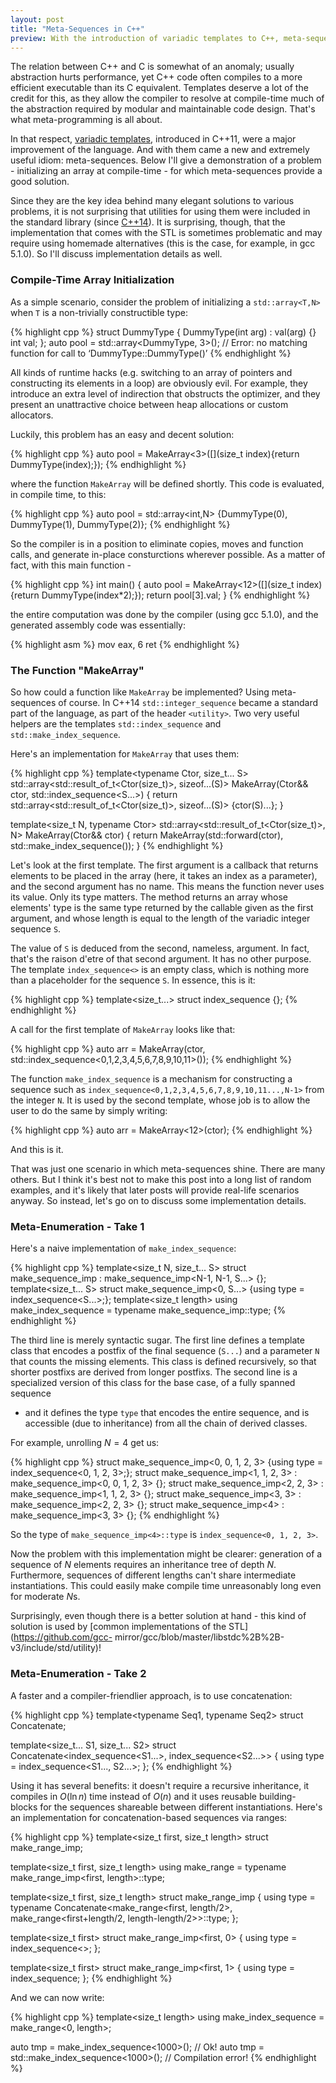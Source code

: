 ```yaml
---
layout: post
title: "Meta-Sequences in C++"
preview: With the introduction of variadic templates to C++, meta-sequences became a central idiom in meta-programming. The standard implementation is not always the best choice.
--- 
```


The relation between C++ and C is somewhat of an anomaly; usually abstraction
hurts performance, yet C++ code often compiles to a more efficient executable
than its C equivalent. Templates deserve a lot of the credit for this, as they
allow the compiler to resolve at compile-time much of the abstraction required
by modular and maintainable code design. That's what meta-programming is all
about.

In that respect, [variadic
templates](http://en.cppreference.com/w/cpp/language/parameter_pack), introduced
in C++11, were a major improvement of the language. And with them came a new and
extremely useful idiom: meta-sequences. Below I'll give a demonstration of a
problem - initializing an array at compile-time - for which meta-sequences
provide a good solution.

Since they are the key idea behind many elegant solutions to various problems,
it is not surprising that utilities for using them were included in the
standard library (since [C++14](http://en.cppreference.com/w/cpp/utility)). It
is surprising, though, that the implementation that comes with the STL is sometimes
problematic and may require using homemade alternatives (this is the case, for
example, in gcc 5.1.0). So I'll discuss implementation details as well. 
 
### Compile-Time Array Initialization 
 
As a simple scenario, consider the problem of initializing a
```std::array<T,N>``` when ```T``` is a non-trivially constructible type:

{% highlight cpp %}
struct DummyType
{
    DummyType(int arg) : val(arg) {}
    int val;
};
auto pool = std::array<DummyType, 3>(); // Error: no matching function for call to ‘DummyType::DummyType()’
{% endhighlight %}

All kinds of runtime hacks (e.g. switching to an array of pointers and
constructing its elements in a loop) are obviously evil. For example, they
introduce an extra level of indirection that obstructs the optimizer, and they
present an unattractive choice between heap allocations or custom
allocators.

Luckily, this problem has an easy and decent solution:

{% highlight cpp %}
auto pool = MakeArray<3>([](size_t index){return DummyType(index);});
{% endhighlight %}

where the function ```MakeArray``` will be defined shortly. This code is
evaluated, in compile time, to this:

{% highlight cpp %}
auto pool = std::array<int,N> {DummyType(0), DummyType(1), DummyType(2)};
{% endhighlight %}

So the compiler is in a position to eliminate copies, moves and function calls,
and generate in-place consturctions wherever possible. As a matter of fact, with
this main function -

{% highlight cpp %}
int main()
{
   auto pool = MakeArray<12>([](size_t index){return DummyType(index*2);});
   return pool[3].val;
}
{% endhighlight %}

the entire computation was done by the compiler (using gcc 5.1.0), and the
generated assembly code was essentially:

{% highlight asm %}
mov     eax, 6
ret
{% endhighlight %}
 
### The Function "MakeArray" 
 
So how could a function like ```MakeArray``` be implemented? Using meta-
sequences of course. In C++14 ```std::integer_sequence``` became a standard part
of the language, as part of the header ```<utility>```. Two very useful helpers
are the templates ```std::index_sequence``` and ```std::make_index_sequence```.

Here's an implementation for ```MakeArray``` that uses them:

{% highlight cpp %}
template<typename Ctor, size_t... S>
std::array<std::result_of_t<Ctor(size_t)>, sizeof...(S)> MakeArray(Ctor&& ctor, std::index_sequence<S...>)
{
   return std::array<std::result_of_t<Ctor(size_t)>, sizeof...(S)> {ctor(S)...};
}

template<size_t N, typename Ctor>
std::array<std::result_of_t<Ctor(size_t)>, N> MakeArray(Ctor&& ctor)
{
   return MakeArray(std::forward<Ctor>(ctor), std::make_index_sequence<N>());
}
{% endhighlight %}

Let's look at the first template. The first argument is a callback that
returns elements to be placed in the array (here, it takes an
index as a parameter), and the second argument has no name. This means the
function never uses its value. Only its type matters. The method returns an
array whose elements' type is the same type returned by the callable given as
the first argument, and whose length is equal to the length of the variadic
integer sequence ```S```.

The value of ```S``` is deduced from the second, nameless, argument. In fact,
that's the raison d'etre of that second argument. It has no other purpose. The
template ```index_sequence<>``` is an empty class, which is nothing more than a
placeholder for the sequence ```S```.  In essence, this is it:

{% highlight cpp %}
template<size_t...> struct index_sequence {};
{% endhighlight %}

A call for the first template of ```MakeArray``` looks like that:

{% highlight cpp %}
auto arr = MakeArray(ctor, std::index_sequence<0,1,2,3,4,5,6,7,8,9,10,11>());
{% endhighlight %}

The function ```make_index_sequence``` is a mechanism for constructing a
sequence such as ```index_sequence<0,1,2,3,4,5,6,7,8,9,10,11...,N-1>``` from the
integer ```N```. It is used by the second template, whose job is to allow the
user to do the same by simply writing:

{% highlight cpp %}
auto arr = MakeArray<12>(ctor);
{% endhighlight %}

And this is it.

That was just one scenario in which meta-sequences shine. There are many others.
But I think it's best not to make this post into a long list of random examples,
and it's likely that later posts will provide real-life scenarios anyway. So
instead, let's go on to discuss some implementation details. 
 
### Meta-Enumeration - Take 1 
 
Here's a naive implementation of ```make_index_sequence```:

{% highlight cpp %}
template<size_t N, size_t... S> struct make_sequence_imp : make_sequence_imp<N-1, N-1, S...> {};
template<size_t... S> struct make_sequence_imp<0, S...> {using type = index_sequence<S...>;};
template<size_t length> using make_index_sequence = typename make_sequence_imp<length>::type;
{% endhighlight %}

The third line is merely syntactic sugar. The first line defines a template
class that encodes a postfix of the final sequence (```S...```) and a parameter
```N``` that counts the missing elements. This class is defined recursively, so that
shorter postfixs are derived from longer postfixs. The second line is a
specialized version of this class for the base case, of a fully spanned sequence
- and it defines the type ```type``` that encodes the entire sequence, and is
accessible (due to inheritance) from all the chain of derived classes.

For example, unrolling $N=4$ get us:

{% highlight cpp %}
struct make_sequence_imp<0, 0, 1, 2, 3> {using type = index_sequence<0, 1, 2, 3>;};
struct make_sequence_imp<1, 1, 2, 3> : make_sequence_imp<0, 0, 1, 2, 3> {};
struct make_sequence_imp<2, 2, 3> : make_sequence_imp<1, 1, 2, 3> {};
struct make_sequence_imp<3, 3> : make_sequence_imp<2, 2, 3> {};
struct make_sequence_imp<4> : make_sequence_imp<3, 3> {};
{% endhighlight %}

So the type of ```make_sequence_imp<4>::type``` is ```index_sequence<0, 1, 2, 3>```.

Now the problem with this implementation might be clearer: generation of a
sequence of $N$ elements requires an inheritance tree of depth $N$. Furthermore,
sequences of different lengths can't share intermediate instantiations. This
could easily make compile time unreasonably long even for moderate $N$s.

Surprisingly, even though there is a better solution at hand - this kind of
solution is used by [common implementations of the STL](https://github.com/gcc-
mirror/gcc/blob/master/libstdc%2B%2B-v3/include/std/utility)! 
 
### Meta-Enumeration - Take 2

A faster and a compiler-friendlier approach, is to use concatenation:

{% highlight cpp %}
template<typename Seq1, typename Seq2> struct Concatenate;

template<size_t... S1, size_t... S2>
struct Concatenate<index_sequence<S1...>, index_sequence<S2...>> {
    using type = index_sequence<S1..., S2...>;
};
{% endhighlight %}

Using it has several benefits: it doesn't require a recursive inheritance, it
compiles in $O(\ln n)$ time instead of $O(n)$ and it uses reusable building-
blocks for the sequences shareable between different instantiations. Here's an
implementation for concatenation-based sequences via ranges:


{% highlight cpp %}
template<size_t first, size_t length>
struct make_range_imp;

template<size_t first, size_t length>
using make_range = typename make_range_imp<first, length>::type;

template<size_t first, size_t length>
struct make_range_imp {
   using type = typename Concatenate<make_range<first, length/2>,
make_range<first+length/2, length-length/2>>::type;
};

template<size_t first>
struct make_range_imp<first, 0> {
   using type = index_sequence<>;
};

template<size_t first>
struct make_range_imp<first, 1> {
   using type = index_sequence<first>;
};
{% endhighlight %}

And we can now write:

{% highlight cpp %}
template<size_t length> using make_index_sequence = make_range<0, length>;

auto tmp = make_index_sequence<1000>(); // Ok!
auto tmp = std::make_index_sequence<1000>(); // Compilation error!
{% endhighlight %}
